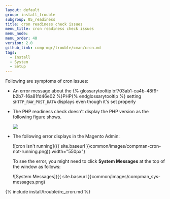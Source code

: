 ```yaml
---
layout: default
group: install_trouble
subgroup: 05_readiness
title: cron readiness check issues
menu_title: cron readiness check issues
menu_node:
menu_order: 40
version: 2.0
github_link: comp-mgr/trouble/cman/cron.md
tags:
  - Install
  - System
  - Setup
---
```


Following are symptoms of cron issues:

*	An error message about the {% glossarytooltip bf703ab1-ca4b-48f9-b2b7-16a81fd46e02 %}PHP{% endglossarytooltip %} setting `$HTTP_RAW_POST_DATA` displays even though it's set properly
*	The PHP readiness check doesn't display the PHP version as the following figure shows.

	<img src="{{ site.baseurl }}common/images/upgr-tshoot-no-cron.png">
*	The following error displays in the Magento Admin:

	![cron isn't running]({{ site.baseurl }}common/images/compman-cron-not-running.png){:width="550px"}

	To see the error, you might need to click **System Messages** at the top of the window as follows:

	![System Messages]({{ site.baseurl }}common/images/compman_sys-messages.png)

{% include install/trouble/rc_cron.md %}
